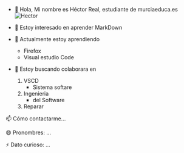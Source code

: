 - 👋 Hola, Mi nombre es Héctor Real, estudiante de murciaeduca.es 
![Hector](../Tatao1968/img/hector.jpg)
- 👀 Estoy interesado en aprender MarkDown
- 🌱 Actualmente estoy aprendiendo
  * Firefox
  * Visual estudio Code

- 💞️ Estoy buscando colaborara en 
	1. VSCD
		- Sistema softare
	2. Ingenieria 
		- del Software
	3. Reparar
	
📫 Cómo contactarme...

😄 Pronombres: ...

⚡ Dato curioso: ...

<!---
Tatao1968/Tatao1968 is a ✨ special ✨ repository because its `README.md` (this file) appears on your GitHub profile.
You can click the Preview link to take a look at your changes.
--->
